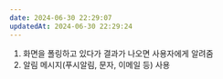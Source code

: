 ```yaml
---
date: 2024-06-30 22:29:07
updatedAt: 2024-06-30 22:29:24
---
```

1. 화면을 폴링하고 있다가 결과가 나오면 사용자에게 알려줌
2. 알림 메시지(푸시알림, 문자, 이메일 등) 사용